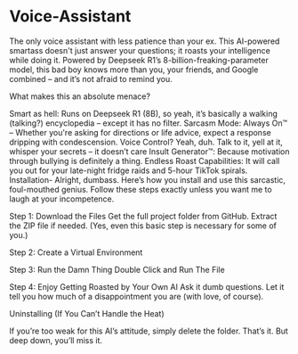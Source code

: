# Voice-Assistant
The only voice assistant with less patience than your ex. This AI-powered smartass doesn't just answer your questions; it roasts your intelligence while doing it. Powered by Deepseek R1’s 8-billion-freaking-parameter model, this bad boy knows more than you, your friends, and Google combined – and it’s not afraid to remind you.

What makes this an absolute menace?

Smart as hell: Runs on Deepseek R1 (8B), so yeah, it’s basically a walking (talking?) encyclopedia – except it has no filter.
Sarcasm Mode: Always On™ – Whether you're asking for directions or life advice, expect a response dripping with condescension.
Voice Control? Yeah, duh. Talk to it, yell at it, whisper your secrets – it doesn’t care
Insult Generator™: Because motivation through bullying is definitely a thing.
Endless Roast Capabilities: It will call you out for your late-night fridge raids and 5-hour TikTok spirals.
Installation- Alright, dumbass. Here’s how you install and use this sarcastic, foul-mouthed genius. Follow these steps exactly unless you want me to laugh at your incompetence.

Step 1: Download the Files Get the full project folder from GitHub. Extract the ZIP file if needed. (Yes, even this basic step is necessary for some of you.)

Step 2: Create a Virtual Environment

Step 3: Run the Damn Thing Double Click and Run The File

Step 4: Enjoy Getting Roasted by Your Own AI Ask it dumb questions. Let it tell you how much of a disappointment you are (with love, of course).

Uninstalling (If You Can’t Handle the Heat)

If you’re too weak for this AI’s attitude, simply delete the folder. That’s it. But deep down, you’ll miss it.
